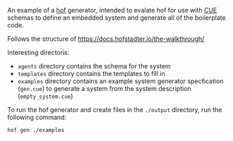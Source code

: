 
An example of a [hof](https://github.com/hofstadter-io/hof) generator, intended to evalate hof for use with [CUE](https://cuelang.org/) schemas to define an embedded system and generate all of the boilerplate code. 

Follows the structure of https://docs.hofstadter.io/the-walkthrough/ 

Interesting directoris: 
- `agents` directory contains the schema for the system
- `templates` directory contains the templates to fill in
- `examples` directory contains an example system generator specfication (`gen.cue`) to generate a system from the system description (`empty_system.cue`)

To run the hof generator and create files in the `./output` directory, run the following command: 
```
hof gen ./examples
```

 
